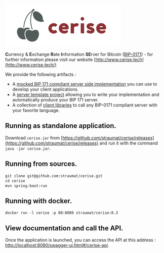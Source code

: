 ![Cerise BIP-0171](website/public/assets/img/logo.png)

**C**urrency &amp; **E**xchange **R**ate **I**nformation **SE**rver for Bitcoin ([BIP-0171](https://github.com/bitcoin/bips/blob/master/bip-0171.mediawiki)) - for further information please visit our website [http://www.cerise.tech](http://www.cerise.tech/)

We provide the following artifacts : 
 * A [mocked BIP 171 compliant server side implementation](https://github.com/straumat/cerise) you can use to develop your client applications.
 * A [server template project](https://github.com/straumat/cerise-server-template) allowing you to write your implementation and automatically produce your BIP 171 server.
 * A collection of [client libraries](http://www.cerise.tech/#clients) to call any BIP-0171 compliant server with your favorite language.
 
## Running as standalone application.
Download `cerise.jar` from [https://github.com/straumat/cerise/releases](https://github.com/straumat/cerise/releases) and run it with the command `java -jar cerise.jar`.
 
## Running from sources.
```
git clone git@github.com:straumat/cerise.git
cd cerise
mvn spring-boot:run
```

## Running with docker.
```
docker run -l cerise -p 80:8080 straumat/cerise:0.3
```

## View documentation and call the API.
Once the application is launched, you can access the API at this address : [http://localhost:8080/swagger-ui.html#/cerise-api](http://localhost:8080/swagger-ui.html#/cerise-api).
